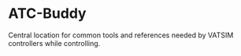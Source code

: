 # ATC-Buddy
Central location for common tools and references needed by VATSIM controllers while controlling.
